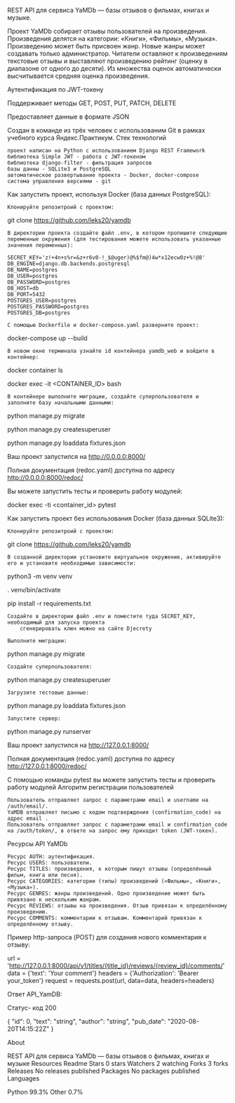 REST API для сервиса YaMDb — базы отзывов о фильмах, книгах и музыке.

Проект YaMDb собирает отзывы пользователей на произведения. Произведения делятся на категории: «Книги», «Фильмы», «Музыка». Произведению может быть присвоен жанр. Новые жанры может создавать только администратор. Читатели оставляют к произведениям текстовые отзывы и выставляют произведению рейтинг (оценку в диапазоне от одного до десяти). Из множества оценок автоматически высчитывается средняя оценка произведения.

Аутентификация по JWT-токену

Поддерживает методы GET, POST, PUT, PATCH, DELETE

Предоставляет данные в формате JSON

Cоздан в команде из трёх человек с использованим Git в рамках учебного курса Яндекс.Практикум.
Стек технологий

    проект написан на Python с использованием Django REST Framework
    библиотека Simple JWT - работа с JWT-токеном
    библиотека django-filter - фильтрация запросов
    базы данны - SQLite3 и PostgreSQL
    автоматическое развертывание проекта - Docker, docker-compose
    система управления версиями - git

Как запустить проект, используя Docker (база данных PostgreSQL):

    Клонируйте репозитроий с проектом:

git clone https://github.com/leks20/yamdb

    В директории проекта создайте файл .env, в котором пропишите следующие переменные окружения (для тестирования можете использовать указанные значения переменных):

    SECRET_KEY='z!+4n+s%r=&z+r6v0-!_$@uger)@%$fm@)4w*x12ecw0z+%!@8'
    DB_ENGINE=django.db.backends.postgresql
    DB_NAME=postgres
    DB_USER=postgres
    DB_PASSWORD=postgres
    DB_HOST=db
    DB_PORT=5432
    POSTGRES_USER=postgres
    POSTGRES_PASSWORD=postgres
    POSTGRES_DB=postgres

    С помощью Dockerfile и docker-compose.yaml разверните проект:

docker-compose up --build

    В новом окне терминала узнайте id контейнера yamdb_web и войдите в контейнер:

docker container ls

docker exec -it <CONTAINER_ID> bash

    В контейнере выполните миграции, создайте суперпользователя и заполните базу начальными данными:

python manage.py migrate

python manage.py createsuperuser

python manage.py loaddata fixtures.json

Ваш проект запустился на http://0.0.0.0:8000/

Полная документация (redoc.yaml) доступна по адресу http://0.0.0.0:8000/redoc/

Вы можете запустить тесты и проверить работу модулей:

docker exec -ti <container_id> pytest

Как запустить проект без использования Docker (база данных SQLite3):

    Клонируйте репозитроий с проектом:

git clone https://github.com/leks20/yamdb

    В созданной директории установите виртуальное окружение, активируйте его и установите необходимые зависимости:

python3 -m venv venv

. venv/bin/activate

pip install -r requirements.txt

    Создайте в директории файл .env и поместите туда SECRET_KEY, необходимый для запуска проекта
        сгенерировать ключ можно на сайте Djecrety

    Выполните миграции:

python manage.py migrate

    Cоздайте суперпользователя:

python manage.py createsuperuser

    Загрузите тестовые данные:

python manage.py loaddata fixtures.json

    Запустите сервер:

python manage.py runserver

Ваш проект запустился на http://127.0.0.1:8000/

Полная документация (redoc.yaml) доступна по адресу http://127.0.0.1:8000/redoc/

С помощью команды pytest вы можете запустить тесты и проверить работу модулей
Алгоритм регистрации пользователей

    Пользователь отправляет запрос с параметрами email и username на /auth/email/.
    YaMDB отправляет письмо с кодом подтверждения (confirmation_code) на адрес email .
    Пользователь отправляет запрос с параметрами email и confirmation_code на /auth/token/, в ответе на запрос ему приходит token (JWT-токен).

Ресурсы API YaMDb

    Ресурс AUTH: аутентификация.
    Ресурс USERS: пользователи.
    Ресурс TITLES: произведения, к которым пишут отзывы (определённый фильм, книга или песня).
    Ресурс CATEGORIES: категории (типы) произведений («Фильмы», «Книги», «Музыка»).
    Ресурс GENRES: жанры произведений. Одно произведение может быть привязано к нескольким жанрам.
    Ресурс REVIEWS: отзывы на произведения. Отзыв привязан к определённому произведению.
    Ресурс COMMENTS: комментарии к отзывам. Комментарий привязан к определённому отзыву.

Пример http-запроса (POST) для создания нового комментария к отзыву:

url = 'http://127.0.0.1:8000/api/v1/titles/{title_id}/reviews/{review_id}/comments/'
data = {'text': 'Your comment'}
headers = {'Authorization': 'Bearer your_token'}
request = requests.post(url, data=data, headers=headers)

Ответ API_YamDB:

Статус- код 200

{
 "id": 0,
 "text": "string",
 "author": "string",
 "pub_date": "2020-08-20T14:15:22Z"
}

About

REST API для сервиса YaMDb — базы отзывов о фильмах, книгах и музыке
Resources
Readme
Stars
0 stars
Watchers
2 watching
Forks
3 forks
Releases
No releases published
Packages
No packages published
Languages

Python 99.3%
Other 0.7%
